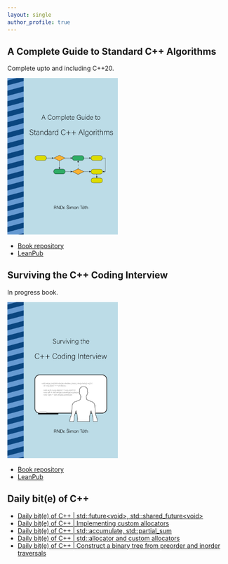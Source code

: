 ```yaml
---
layout: single
author_profile: true
---
```


## A Complete Guide to Standard C++ Algorithms

Complete upto and including C++20.

[<img src="assets/images/book_algorithms_cover.png" width="50%">](https://leanpub.com/cpp-algorithms-guide)

- [Book repository](https://github.com/HappyCerberus/book-cpp-algorithms)
- [LeanPub](https://leanpub.com/cpp-algorithms-guide)

## Surviving the C++ Coding Interview

In progress book.

[<img src="assets/images/book_coding_interview_cover.png" width="50%">](https://leanpub.com/cpp-coding-interview)

- [Book repository](https://leanpub.com/cpp-coding-interview)
- [LeanPub](https://leanpub.com/cpp-coding-interview)

## Daily bit(e) of C++

<ul>
<!-- SUBSTACK:START --><li><a href="https://simontoth.substack.com/p/daily-bite-of-c-stdfuturevoid-stdshared_futurevo">Daily bit&lpar;e&rpar; of C++ | std::future&lt;void&gt;, std::shared_future&lt;void&gt;</a></li><li><a href="https://simontoth.substack.com/p/daily-bite-of-c-implementing-custom">Daily bit&lpar;e&rpar; of C++ | Implementing custom allocators</a></li><li><a href="https://simontoth.substack.com/p/daily-bite-of-c-stdaccumulate-stdpartial_sum">Daily bit&lpar;e&rpar; of C++ | std::accumulate, std::partial_sum</a></li><li><a href="https://simontoth.substack.com/p/daily-bite-of-c-stdallocator-and">Daily bit&lpar;e&rpar; of C++ | std::allocator and custom allocators</a></li><li><a href="https://simontoth.substack.com/p/daily-bite-of-c-construct-a-binary-326">Daily bit&lpar;e&rpar; of C++ | Construct a binary tree from preorder and inorder traversals</a></li><!-- SUBSTACK:END -->
</ul>